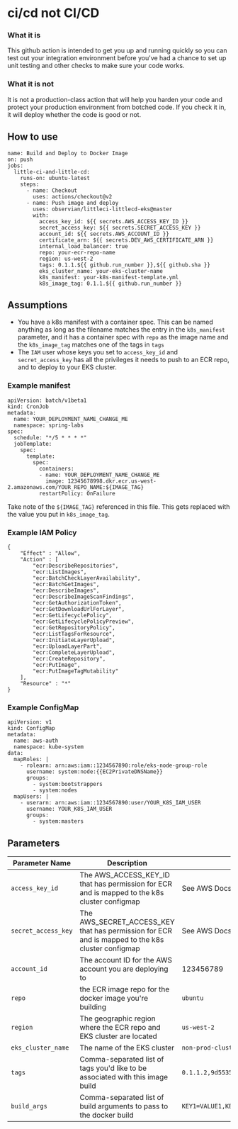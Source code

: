 
# ci/cd not CI/CD

### What it is
This github action is intended to get you up and running quickly so you can test out your integration environment before you've had a chance to set up unit testing and other checks to make sure your code works.

### What it is not
It is not a production-class action that will help you harden your code and protect your production environment from botched code.  If you check it in, it will deploy whether the code is good or not.

## How to use
```
name: Build and Deploy to Docker Image
on: push
jobs:
  little-ci-and-little-cd:
    runs-on: ubuntu-latest
    steps:
      - name: Checkout
        uses: actions/checkout@v2
      - name: Push image and deploy
        uses: observian/littleci-littlecd-eks@master
        with:
          access_key_id: ${{ secrets.AWS_ACCESS_KEY_ID }}
          secret_access_key: ${{ secrets.SECRET_ACCESS_KEY }}
          account_id: ${{ secrets.AWS_ACCOUNT_ID }}
          certificate_arn: ${{ secrets.DEV_AWS_CERTIFICATE_ARN }}
          internal_load_balancer: true
          repo: your-ecr-repo-name
          region: us-west-2
          tags: 0.1.1.${{ github.run_number }},${{ github.sha }}
          eks_cluster_name: your-eks-cluster-name
          k8s_manifest: your-k8s-manifest-template.yml
          k8s_image_tag: 0.1.1.${{ github.run_number }}
```

## Assumptions
- You have a k8s manifest with a container spec.  This can be named anything as long as the filename matches the entry in the `k8s_manifest` parameter, and it has a container spec with `repo` as the image name and the `k8s_image_tag` matches one of the tags in `tags`
- The `IAM` user whose keys you set to `access_key_id` and `secret_access_key` has all the privileges it needs to push to an ECR repo, and to deploy to your EKS cluster.

### Example manifest
```
apiVersion: batch/v1beta1
kind: CronJob
metadata:
  name: YOUR_DEPLOYMENT_NAME_CHANGE_ME
  namespace: spring-labs
spec:
  schedule: "*/5 * * * *"
  jobTemplate:
    spec:
      template:
        spec:
          containers:
          - name: YOUR_DEPLOYMENT_NAME_CHANGE_ME
            image: 12345678998.dkr.ecr.us-west-2.amazonaws.com/YOUR_REPO_NAME:${IMAGE_TAG}
          restartPolicy: OnFailure
```
Take note of the `${IMAGE_TAG}` referenced in this file.  This gets replaced with the value you put in `k8s_image_tag`.

### Example IAM Policy
```
{
    "Effect" : "Allow",
    "Action" : [
        "ecr:DescribeRepositories",
        "ecr:ListImages",
        "ecr:BatchCheckLayerAvailability",
        "ecr:BatchGetImages",
        "ecr:DescribeImages",
        "ecr:DescribeImageScanFindings",
        "ecr:GetAuthorizationToken",
        "ecr:GetDownloadUrlForLayer",
        "ecr:GetLifecyclePolicy",
        "ecr:GetLifecyclePolicyPreview",
        "ecr:GetRepositoryPolicy",
        "ecr:ListTagsForResource",
        "ecr:InitiateLayerUpload",
        "ecr:UploadLayerPart",
        "ecr:CompleteLayerUpload",
        "ecr:CreateRepository",
        "ecr:PutImage",
        "ecr:PutImageTagMutability"
    ],
    "Resource" : "*"
}
```
### Example ConfigMap
```
apiVersion: v1
kind: ConfigMap
metadata:
  name: aws-auth
  namespace: kube-system
data:
  mapRoles: |
    - rolearn: arn:aws:iam::1234567890:role/eks-node-group-role
      username: system:node:{{EC2PrivateDNSName}}
      groups:
        - system:bootstrappers
        - system:nodes
  mapUsers: | 
    - userarn: arn:aws:iam::1234567890:user/YOUR_K8S_IAM_USER
      username: YOUR_K8S_IAM_USER
      groups:
        - system:masters
```

## Parameters
| Parameter Name | Description | Example |
| -------------- | ----------- | ------- |
| `access_key_id` | The AWS_ACCESS_KEY_ID that has permission for ECR and is mapped to the k8s cluster configmap | See AWS Docs |
| `secret_access_key` | The AWS_SECRET_ACCESS_KEY that has permission for ECR and is mapped to the k8s cluster configmap | See AWS Docs|
| `account_id` | The account ID for the AWS account you are deploying to | 123456789 |
| `repo` | the ECR image repo for the docker image you're building | `ubuntu` |
| `region` | The geographic region where the ECR repo and EKS cluster are located | `us-west-2` |
| `eks_cluster_name` | The name of the EKS cluster | `non-prod-cluster` |
| `tags` | Comma-separated list of tags you'd like to be associated with this image build | `0.1.1.2,9d5535085b6344f7808dcf450123c81a,development` |
| `build_args` | Comma-separated list of build arguments to pass to the docker build | `KEY1=VALUE1,KEY2=VALUE2,KEY3=VALUE3` |